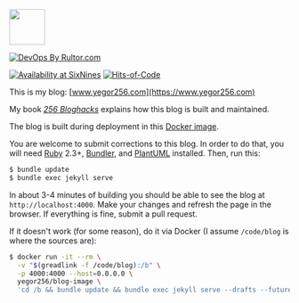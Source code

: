 <img src="https://www.yegor256.com/images/icon.svg" width="64px" height="64px" />

[![DevOps By Rultor.com](http://www.rultor.com/b/yegor256/blog)](http://www.rultor.com/p/yegor256/blog)

[![Availability at SixNines](http://www.sixnines.io/b/3ba1652f)](http://www.sixnines.io/h/3ba1652f)
[![Hits-of-Code](https://hitsofcode.com/github/yegor256/blog)](https://hitsofcode.com/view/github/yegor256/blog)

This is my blog: [www.yegor256.com](https://www.yegor256.com)

My book [_256 Bloghacks_](https://www.yegor256.com/256-bloghacks.html)
explains how this blog is built and maintained.

The blog is built during deployment in this [Docker image](https://github.com/yegor256/blog-image).

You are welcome to submit corrections to this blog. In order to do that,
you will need [Ruby](https://www.ruby-lang.org/en/) 2.3+,
[Bundler](https://bundler.io/),
and [PlantUML](http://plantuml.com/) installed. Then, run this:

```bash
$ bundle update
$ bundle exec jekyll serve
```

In about 3-4 minutes of building you should be able to see the blog
at `http://localhost:4000`. Make your changes and refresh the page in the browser.
If everything is fine, submit a pull request.

If it doesn't work (for some reason), do it via Docker
(I assume `/code/blog` is where the sources are):

```bash
$ docker run -it --rm \
  -v "$(greadlink -f /code/blog):/b" \
  -p 4000:4000 --host=0.0.0.0 \
  yegor256/blog-image \
  'cd /b && bundle update && bundle exec jekyll serve --drafts --future'
```

